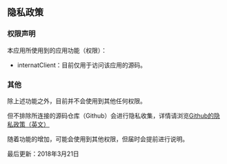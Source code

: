 ## 隐私政策

### 权限声明
本应用所使用到的应用功能（权限）：
* internatClient：目前仅用于访问该应用的源码。

### 其他
除上述功能之外，目前并不会使用到其他任何权限。

但不排除所连接的源码仓库（Github）会进行隐私收集，详情请浏览[Github的隐私政策（英文）](https://github.com/site/privacy)

随着功能的增加，可能会使用到其他权限，但届时会提前进行说明。



最后更新：2018年3月21日